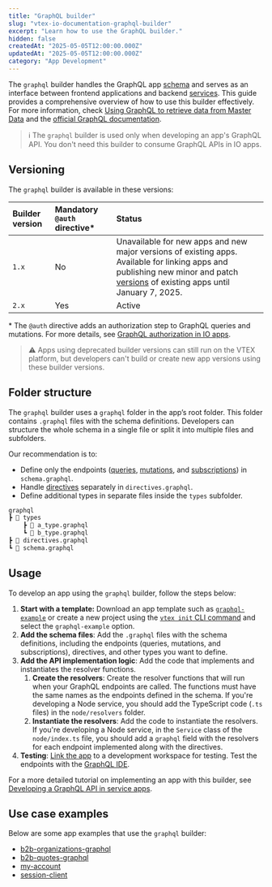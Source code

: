 ```yaml
---
title: "GraphQL builder"
slug: "vtex-io-documentation-graphql-builder"
excerpt: "Learn how to use the GraphQL builder."
hidden: false
createdAt: "2025-05-05T12:00:00.000Z"
updatedAt: "2025-05-05T12:00:00.000Z"
category: "App Development"
---
```


The `graphql` builder handles the GraphQL app [schema](https://graphql.org/learn/schema/) and serves as an interface between frontend applications and backend [services](https://developers.vtex.com/docs/guides/vtex-io-documentation-service). This guide provides a comprehensive overview of how to use this builder effectively. For more information, check [Using GraphQL to retrieve data from Master Data](https://developers.vtex.com/docs/guides/services-6-graphql-retrieving-data-from-master-data) and the [official GraphQL documentation](https://graphql.com/learn/what-is-graphql/).

> ℹ️ The `graphql` builder is used only when developing an app's GraphQL API. You don't need this builder to consume GraphQL APIs in IO apps.

## Versioning

The `graphql` builder is available in these versions:

| Builder version | Mandatory `@auth` directive\* | Status |
| :-    | :-  | :- |
| `1.x` | No  | Unavailable for new apps and new major versions of existing apps. Available for linking apps and publishing new minor and patch [versions](https://developers.vtex.com/docs/guides/vtex-io-documentation-releasing-a-new-app-version#understanding-app-versioning) of existing apps until January 7, 2025. |
| `2.x` | Yes | Active |

\* The `@auth` directive adds an authorization step to GraphQL queries and mutations. For more details, see [GraphQL authorization in IO apps](https://developers.vtex.com/docs/guides/graphql-authorization-in-io-appshttps://developers.vtex.com/docs/guides/graphql-authorization-in-io-apps).

> ⚠️ Apps using deprecated builder versions can still run on the VTEX platform, but developers can't build or create new app versions using these builder versions.

## Folder structure

The `graphql` builder uses a `graphql` folder in the app’s root folder. This folder contains `.graphql` files with the schema definitions. Developers can structure the whole schema in a single file or split it into multiple files and subfolders.

Our recommendation is to:

- Define only the endpoints ([queries](https://graphql.org/learn/queries/), [mutations](https://graphql.org/learn/mutations/), and [subscriptions](https://graphql.org/learn/subscriptions/)) in `schema.graphql`.
- Handle [directives](https://graphql.org/learn/schema/#directives) separately in `directives.graphql`.
- Define additional types in separate files inside the `types` subfolder.

```txt
graphql
┣ 📂 types
    ┣ 📄 a_type.graphql
    ┗ 📄 b_type.graphql
┣ 📄 directives.graphql
┗ 📄 schema.graphql
```

## Usage

To develop an app using the `graphql` builder, follow the steps below:

1. **Start with a template:** Download an app template such as [`graphql-example`](https://github.com/vtex-apps/graphql-example) or create a new project using the [`vtex init` CLI command](https://developers.vtex.com/docs/guides/vtex-io-documentation-vtex-io-cli-usage#starting-a-new-project) and select the `graphql-example` option.
2. **Add the schema files**: Add the `.graphql` files with the schema definitions, including the endpoints (queries, mutations, and subscriptions), directives, and other types you want to define.
3. **Add the API implementation logic**: Add the code that implements and instantiates the resolver functions.
    1. **Create the resolvers**: Create the resolver functions that will run when your GraphQL endpoints are called. The functions must have the same names as the endpoints defined in the schema. If you're developing a Node service, you should add the TypeScript code (`.ts` files) in the `node/resolvers` folder.
    2. **Instantiate the resolvers**: Add the code to instantiate the resolvers. If you're developing a Node service, in the `Service` class of the `node/index.ts` file, you should add a `graphql` field with the resolvers for each endpoint implemented along with the directives.
4. **Testing**: [Link the app](https://developers.vtex.com/docs/guides/vtex-io-documentation-linking-an-app) to a development workspace for testing. Test the endpoints with the [GraphQL IDE](https://developers.vtex.com/docs/guides/graphql-ide).

For a more detailed tutorial on implementing an app with this builder, see [Developing a GraphQL API in service apps](https://developers.vtex.com/docs/guides/developing-a-graphql-api-in-service-apps).

## Use case examples

Below are some app examples that use the `graphql` builder:

- [b2b-organizations-graphql](https://github.com/vtex-apps/b2b-organizations-graphql)
- [b2b-quotes-graphql](https://github.com/vtex-apps/b2b-quotes-graphql)
- [my-account](https://github.com/vtex-apps/my-account)
- [session-client](https://github.com/vtex-apps/session-client)
